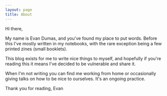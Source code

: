 ```yaml
---
layout: page
title: About
---
```


Hi there, 

My name is Evan Dumas, and you've found my place to put words. Before this I've mostly written in my notebooks, with the rare exception being a few printed zines (small booklets). 

This blog exists for me to write nice things to myself, and hopefully if you're reading this it means I've decided to be vulnerable and share it.

When I'm not writing you can find me working from home or occasionally giving talks on how to be nice to ourselves. It's an ongoing practice.

Thank you for reading,
Evan